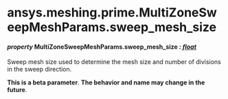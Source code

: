 <a id="ansys-meshing-prime-multizonesweepmeshparams-sweep-mesh-size"></a>

# ansys.meshing.prime.MultiZoneSweepMeshParams.sweep_mesh_size

<a id="ansys.meshing.prime.MultiZoneSweepMeshParams.sweep_mesh_size"></a>

#### *property* MultiZoneSweepMeshParams.sweep_mesh_size *: [float](https://docs.python.org/3.11/library/functions.html#float)*

Sweep mesh size used to determine the mesh size and number of divisions in the sweep direction.

**This is a beta parameter**. **The behavior and name may change in the future**.

<!-- !! processed by numpydoc !! -->
